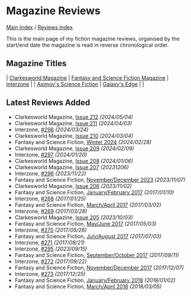 # Magazine Reviews

[Main Index](../../README.md) / [Reviews Index](../README.md)

This is the main page of my fiction magazine reviews, organised by the start/end date the magazine is read in reverse chronological order.

## Magazine Titles

| [Clarkesworld Magazine](Clarkesworld/README.md) | [Fantasy and Science Fiction Magazine](FantasyAndScienceFiction/README.md) | [Interzone](Interzone/README.md) |
| [Asimov's Science Fiction](AsimovsScienceFiction/README.md) | [Galaxy's Edge](GalaxysEdge/README.md) | |

## Latest Reviews Added
- Clarkesworld Magazine, [Issue 212](Clarkesworld/20240504-Clarkesworld212.md) *(2024/05/04)*
- Clarkesworld Magazine, [Issue 211](Clarkesworld/20240403-Clarkesworld211.md) *(2024/04/03)*
- Interzone, [#298](Interzone/20240324-Interzone298.md) *(2024/03/24)*
- Clarkesworld Magazine, [Issue 210](Clarkesworld/20240304-Clarkesworld210.md) *(2024/03/04)*
- Fantasy and Science Fiction, [Winter 2024](FantasyAndScienceFiction/20240228-FSF202401.md) *(2024/02/28)*
- Clarkesworld Magazine, [Issue 209](Clarkesworld/20240209-Clarkesworld209.md) *(2024/02/09)*
- Interzone, [#297](Interzone/20240120-Interzone297.md) *(2024/01/20)*
- Clarkesworld Magazine, [Issue 208](Clarkesworld/20240106-Clarkesworld208.md) *(2024/01/06)*
- Clarkesworld Magazine, [Issue 207](Clarkesworld/20231206-Clarkesworld207.md) *(20231206)*
- Interzone, [#296](Interzone/20231122-Interzone296.md) *(2023/11/22)*
- Fantasy and Science Fiction, [November/December 2023](FantasyAndScienceFiction/20231107-FSF202311.md) *(2023/11/07)*
- Clarkesworld Magazine, [Issue 206](Clarkesworld/20231102-Clarkesworld206.md) *(2023/11/02)*
- Fantasy and Science Fiction, [January/February 2017](FantasyAndScienceFiction/20170110-FSF201701.md) *(2017/01/10)*
- Interzone, [#268](Interzone/20170125-Interzone268.md) *(2017/01/25)*
- Fantasy and Science Fiction, [March/April 2017](FantasyAndScienceFiction/20170302-FSF201703.md) *(2017/03/02)*
- Interzone, [#269](Interzone/20170328-Interzone269.md) *(2017/03/28)*
- Clarkesworld Magazine, [Issue 205](Clarkesworld/20231003-Clarkesworld205.md) *(2023/10/03)*
- Fantasy and Science Fiction, [May/June 2017](FantasyAndScienceFiction/20170503-FSF201705.md) *(2017/05/03)*
- Interzone, [#270](Interzone/20170526-Interzone270.md) *(2017/05/26)*
- Fantasy and Science Fiction, [July/August 2017](FantasyAndScienceFiction/20170703-FSF201707.md) *(2017/07/03)*
- Interzone, [#271](Interzone/20170821-Interzone271.md) *(2017/08/21)*
- Interzone, [#295](Interzone/20230915-Interzone295.md) *(2023/09/15)*
- Fantasy and Science Fiction, [September/October 2017](FantasyAndScienceFiction/20170911-FSF201709.md) *(2017/09/11)*
- Interzone, [#272](Interzone/20170922-Interzone272.md) *(2017/09/22)*
- Fantasy and Science Fiction, [November/December 2017](FantasyAndScienceFiction/20171207-FSF201711.md) *(2017/12/07)*
- Interzone, [#273](Interzone/20171225-Interzone273.md) *(2017/12/25)*
- Fantasy and Science Fiction, [January/February 2018](FantasyAndScienceFiction/20180102-FSF201801.md) *(2018/01/02)*
- Fantasy and Science Fiction, [March/April 2018](FantasyAndScienceFiction/20180305-FSF201803.md) *(2018/03/05)*
